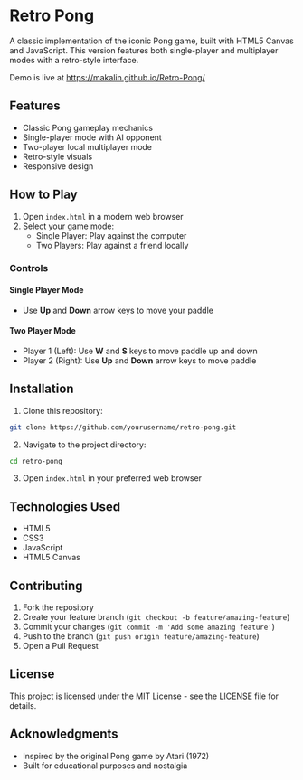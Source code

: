# Retro Pong

A classic implementation of the iconic Pong game, built with HTML5 Canvas and JavaScript. This version features both single-player and multiplayer modes with a retro-style interface.

Demo is live at https://makalin.github.io/Retro-Pong/

## Features

- Classic Pong gameplay mechanics
- Single-player mode with AI opponent
- Two-player local multiplayer mode
- Retro-style visuals
- Responsive design

## How to Play

1. Open `index.html` in a modern web browser
2. Select your game mode:
   - Single Player: Play against the computer
   - Two Players: Play against a friend locally

### Controls

#### Single Player Mode
- Use **Up** and **Down** arrow keys to move your paddle

#### Two Player Mode
- Player 1 (Left): Use **W** and **S** keys to move paddle up and down
- Player 2 (Right): Use **Up** and **Down** arrow keys to move paddle

## Installation

1. Clone this repository:
```bash
git clone https://github.com/yourusername/retro-pong.git
```

2. Navigate to the project directory:
```bash
cd retro-pong
```

3. Open `index.html` in your preferred web browser

## Technologies Used

- HTML5
- CSS3
- JavaScript
- HTML5 Canvas

## Contributing

1. Fork the repository
2. Create your feature branch (`git checkout -b feature/amazing-feature`)
3. Commit your changes (`git commit -m 'Add some amazing feature'`)
4. Push to the branch (`git push origin feature/amazing-feature`)
5. Open a Pull Request

## License

This project is licensed under the MIT License - see the [LICENSE](LICENSE) file for details.

## Acknowledgments

- Inspired by the original Pong game by Atari (1972)
- Built for educational purposes and nostalgia
